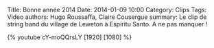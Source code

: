 Title: Bonne année 2014
Date: 2014-01-09 10:00
Category: Clips
Tags: Video
authors: Hugo Roussaffa, Claire Cousergue
summary: Le clip de string band du village de Leweton à Espiritu Santo. A ne pas manquer !



{% youtube cY-moQQrsLY [1920] [1080] %}
